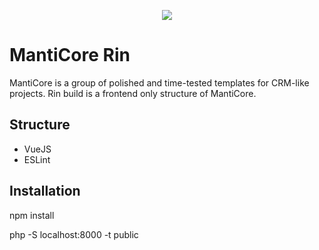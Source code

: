 <p align="center"><img src="https://user-images.githubusercontent.com/46904553/63571621-85b33980-c5a2-11e9-87ba-53f9d82c4a72.png"></p>

# MantiCore Rin

MantiCore is a group of polished and time-tested templates for CRM-like projects. Rin build is a frontend only structure of MantiCore.

## Structure

<ul>
  <li>VueJS</li>
  <li>ESLint</li>
</ul>

## Installation

npm install

php -S localhost:8000 -t public
